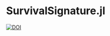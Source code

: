 # SurvivalSignature.jl

[![DOI](https://zenodo.org/badge/237046237.svg)](https://zenodo.org/badge/latestdoi/237046237)

